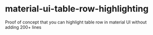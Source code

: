 # material-ui-table-row-highlighting
Proof of concept that you can highlight table row in material UI without adding 200+ lines
